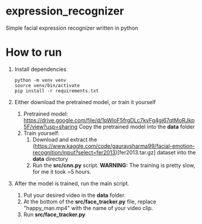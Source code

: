 # expression_recognizer
Simple facial expression recognizer written in python

# How to run

1. Install dependencies

    ```
    python -m venv venv
    source venv/bin/activate
    pip install -r requirements.txt
    ```
2. Either download the pretrained model, or train it yourself
    1. Pretrained model: https://drive.google.com/file/d/1pWIoF5frgDLc7kvFg4gj67qtMoRJkp5F/view?usp=sharing
        Copy the pretrained model into the **data** folder
    2. Train yourself: 
        1. Download and extract the (https://www.kaggle.com/code/gauravsharma99/facial-emotion-recognition/input?select=fer2013)[fer2013.tar.gz] dataset into the **data** directory
        2. Run the **src/cnn.py** script. **WARNING:** The training is pretty slow, for me it took ~5 hours.
    
3. After the model is trained, run the main script. 
    1. Put your desired video in the **data** folder.
    2. At the bottom of the **src/face_tracker.py** file, replace "happy_man.mp4" with the name of your video clip.
    3. Run **src/face_tracker.py**
